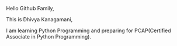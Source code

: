 Hello Github Family,

This is Dhivya Kanagamani,

I am learning Python Programming and preparing for PCAP(Certified Associate in Python Programming).
